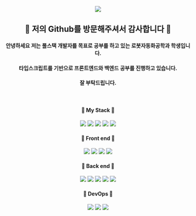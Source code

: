 <p align="center">
  <img src="https://capsule-render.vercel.app/api?type=waving&color=40AEF0&height=220&section=header&text=I Love Typescript&fontSize=70" />
</p>  

## <div align="center"> 👋 저의 Github를 방문해주셔서 감사합니다 👋 </div>
#### <div align="center"> 안녕하세요 저는 풀스택 개발자를 목표로 공부를 하고 있는 로봇자동화공학과 학생입니다. </div>
#### <div align="center"> 타입스크립트를 기반으로 프론트엔드와 백엔드 공부를 진행하고 있습니다. </div>
#### <div align="center"> 잘 부탁드립니다. </div>
   
#### <div align="center"> 👋 My Stack 👋 </div>
<div align="center"><img src="https://img.shields.io/badge/Html-E50914?style=flat-square&logo=Html5&logoColor=white"/> <img src="https://img.shields.io/badge/Css3-0078D7?style=flat-square&logo=css3&logoColor=white"/> <img src="https://img.shields.io/badge/Sass-CC6699?style=flat-square&logo=sass&logoColor=white"/> <img src="https://img.shields.io/badge/Javascript-F7DF1E?style=flat-square&logo=javascript&logoColor=white"/> <img src="https://img.shields.io/badge/Typescript-004088?style=flat-square&logo=typescript&logoColor=white"/></div>    

#### <div align="center"> 👋 Front end 👋 </div>
<div align="center"><img src="https://img.shields.io/badge/React-40AEF0?style=flat-square&logo=react&logoColor=white"/> <img src="https://img.shields.io/badge/Redux-764ABC?style=flat-square&logo=redux&logoColor=white"/> <img src="https://img.shields.io/badge/Next.js-000000?style=flat-square&logo=next.js&logoColor=white"/> <img src="https://img.shields.io/badge/Bootstrap-7952B3?style=flat-square&logo=bootstrap&logoColor=white"/></div>  

#### <div align="center"> 👋 Back end 👋 </div>
<div align="center"><img src="https://img.shields.io/badge/Node.js-006600?style=flat-square&logo=Node.js&logoColor=white"/> <img src="https://img.shields.io/badge/Express-000000?style=flat-square&logo=express&logoColor=white"/> <img src="https://img.shields.io/badge/Nest.js-000000?style=flat-square&logo=nestjs&logoColor=red"/> <img src="https://img.shields.io/badge/MySQL-4479A1?style=flat-square&logo=mysql&logoColor=black"/> <img src="https://img.shields.io/badge/MongoDB-47A248?style=flat-square&logo=Mongodb&logoColor=white"/></div>  

#### <div align="center"> 👋 DevOps 👋 </div>
<div align="center"><img src="https://img.shields.io/badge/Amazon AWS-FF9900?style=flat-square&logo=AmazonAWS&logoColor=black"/> <img src="https://img.shields.io/badge/Docker-2496ED?style=flat-square&logo=Docker&logoColor=white"/> <img src="https://img.shields.io/badge/Kubernetes-326CE5?style=flat-square&logo=Kubernetes&logoColor=white"/></div>

<!--
**shch989/shch989** is a ✨ _special_ ✨ repository because its `README.md` (this file) appears on your GitHub profile.

Here are some ideas to get you started:

- 🔭 I’m currently working on ...
- 🌱 I’m currently learning ...
- 👯 I’m looking to collaborate on ...
- 🤔 I’m looking for help with ...
- 💬 Ask me about ...
- 📫 How to reach me: ...
- 😄 Pronouns: ...
- ⚡ Fun fact: ...
-->
